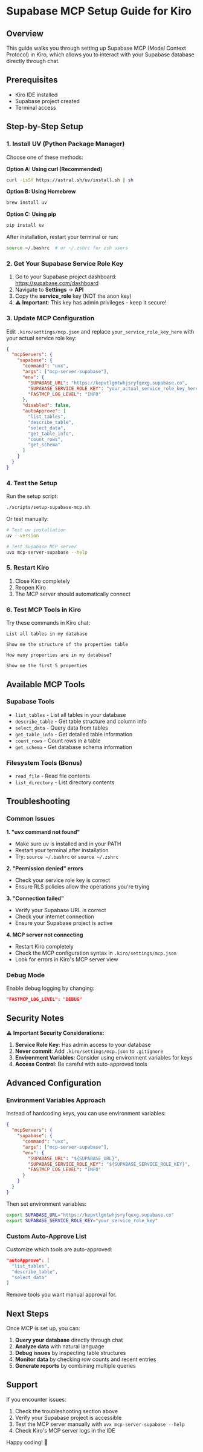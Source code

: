 # Supabase MCP Setup Guide for Kiro

## Overview
This guide walks you through setting up Supabase MCP (Model Context Protocol) in Kiro, which allows you to interact with your Supabase database directly through chat.

## Prerequisites
- Kiro IDE installed
- Supabase project created
- Terminal access

## Step-by-Step Setup

### 1. Install UV (Python Package Manager)

Choose one of these methods:

**Option A: Using curl (Recommended)**
```bash
curl -LsSf https://astral.sh/uv/install.sh | sh
```

**Option B: Using Homebrew**
```bash
brew install uv
```

**Option C: Using pip**
```bash
pip install uv
```

After installation, restart your terminal or run:
```bash
source ~/.bashrc  # or ~/.zshrc for zsh users
```

### 2. Get Your Supabase Service Role Key

1. Go to your Supabase project dashboard: https://supabase.com/dashboard
2. Navigate to **Settings** → **API**
3. Copy the **service_role** key (NOT the anon key)
4. ⚠️ **Important**: This key has admin privileges - keep it secure!

### 3. Update MCP Configuration

Edit `.kiro/settings/mcp.json` and replace `your_service_role_key_here` with your actual service role key:

```json
{
  "mcpServers": {
    "supabase": {
      "command": "uvx",
      "args": ["mcp-server-supabase"],
      "env": {
        "SUPABASE_URL": "https://kepvtlgmtwhjsryfqexg.supabase.co",
        "SUPABASE_SERVICE_ROLE_KEY": "your_actual_service_role_key_here",
        "FASTMCP_LOG_LEVEL": "INFO"
      },
      "disabled": false,
      "autoApprove": [
        "list_tables",
        "describe_table",
        "select_data",
        "get_table_info",
        "count_rows",
        "get_schema"
      ]
    }
  }
}
```

### 4. Test the Setup

Run the setup script:
```bash
./scripts/setup-supabase-mcp.sh
```

Or test manually:
```bash
# Test uv installation
uv --version

# Test Supabase MCP server
uvx mcp-server-supabase --help
```

### 5. Restart Kiro

1. Close Kiro completely
2. Reopen Kiro
3. The MCP server should automatically connect

### 6. Test MCP Tools in Kiro

Try these commands in Kiro chat:

```
List all tables in my database
```

```
Show me the structure of the properties table
```

```
How many properties are in my database?
```

```
Show me the first 5 properties
```

## Available MCP Tools

### Supabase Tools
- `list_tables` - List all tables in your database
- `describe_table` - Get table structure and column info
- `select_data` - Query data from tables
- `get_table_info` - Get detailed table information
- `count_rows` - Count rows in a table
- `get_schema` - Get database schema information

### Filesystem Tools (Bonus)
- `read_file` - Read file contents
- `list_directory` - List directory contents

## Troubleshooting

### Common Issues

**1. "uvx command not found"**
- Make sure uv is installed and in your PATH
- Restart your terminal after installation
- Try: `source ~/.bashrc` or `source ~/.zshrc`

**2. "Permission denied" errors**
- Check your service role key is correct
- Ensure RLS policies allow the operations you're trying

**3. "Connection failed"**
- Verify your Supabase URL is correct
- Check your internet connection
- Ensure your Supabase project is active

**4. MCP server not connecting**
- Restart Kiro completely
- Check the MCP configuration syntax in `.kiro/settings/mcp.json`
- Look for errors in Kiro's MCP server view

### Debug Mode

Enable debug logging by changing:
```json
"FASTMCP_LOG_LEVEL": "DEBUG"
```

## Security Notes

⚠️ **Important Security Considerations:**

1. **Service Role Key**: Has admin access to your database
2. **Never commit**: Add `.kiro/settings/mcp.json` to `.gitignore`
3. **Environment Variables**: Consider using environment variables for keys
4. **Access Control**: Be careful with auto-approved tools

## Advanced Configuration

### Environment Variables Approach

Instead of hardcoding keys, you can use environment variables:

```json
{
  "mcpServers": {
    "supabase": {
      "command": "uvx",
      "args": ["mcp-server-supabase"],
      "env": {
        "SUPABASE_URL": "${SUPABASE_URL}",
        "SUPABASE_SERVICE_ROLE_KEY": "${SUPABASE_SERVICE_ROLE_KEY}",
        "FASTMCP_LOG_LEVEL": "INFO"
      }
    }
  }
}
```

Then set environment variables:
```bash
export SUPABASE_URL="https://kepvtlgmtwhjsryfqexg.supabase.co"
export SUPABASE_SERVICE_ROLE_KEY="your_service_role_key"
```

### Custom Auto-Approve List

Customize which tools are auto-approved:

```json
"autoApprove": [
  "list_tables",
  "describe_table",
  "select_data"
]
```

Remove tools you want manual approval for.

## Next Steps

Once MCP is set up, you can:

1. **Query your database** directly through chat
2. **Analyze data** with natural language
3. **Debug issues** by inspecting table structures
4. **Monitor data** by checking row counts and recent entries
5. **Generate reports** by combining multiple queries

## Support

If you encounter issues:

1. Check the troubleshooting section above
2. Verify your Supabase project is accessible
3. Test the MCP server manually with `uvx mcp-server-supabase --help`
4. Check Kiro's MCP server logs in the IDE

Happy coding! 🚀